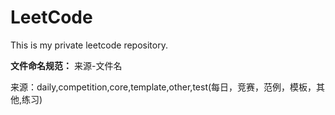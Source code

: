 # LeetCode
This is my private leetcode repository.


**文件命名规范：**
来源-文件名

来源：daily,competition,core,template,other,test(每日，竞赛，范例，模板，其他,练习)
